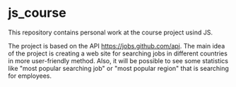# js_course
This repository contains personal work at the course project usind JS.

The project is based on the API https://jobs.github.com/api.
The main idea of the project is creating a web site for searching jobs in different countries in more user-friendly method. Also, it will be possible to see some statistics like "most popular searching job" or "most popular region" that is searching for employees.

